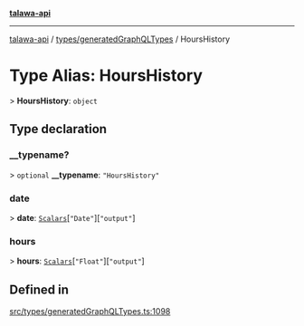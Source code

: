 [**talawa-api**](../../../README.md)

***

[talawa-api](../../../modules.md) / [types/generatedGraphQLTypes](../README.md) / HoursHistory

# Type Alias: HoursHistory

\> **HoursHistory**: `object`

## Type declaration

### \_\_typename?

\> `optional` **\_\_typename**: `"HoursHistory"`

### date

\> **date**: [`Scalars`](Scalars.md)\[`"Date"`\]\[`"output"`\]

### hours

\> **hours**: [`Scalars`](Scalars.md)\[`"Float"`\]\[`"output"`\]

## Defined in

[src/types/generatedGraphQLTypes.ts:1098](https://github.com/PalisadoesFoundation/talawa-api/blob/5c5b29a0ea487bda8306089fe128f43f3be29f94/src/types/generatedGraphQLTypes.ts#L1098)
